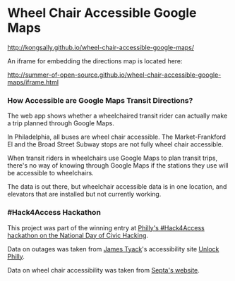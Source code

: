 Wheel Chair Accessible Google Maps
==================================

http://kongsally.github.io/wheel-chair-accessible-google-maps/

An iframe for embedding the directions map is located here:

http://summer-of-open-source.github.io/wheel-chair-accessible-google-maps/iframe.html

### How Accessible are Google Maps Transit Directions?

The web app shows whether a wheelchaired transit rider can actually make a 
trip planned through Google Maps.

In Philadelphia, all buses are wheel chair accessible. The Market-Frankford El 
and the Broad Street Subway stops are not fully wheel chair accessible.

When transit riders in wheelchairs use Google Maps to plan transit trips, 
there's no way of knowing through Google Maps if the stations they use will be accessible to wheelchairs.

The data is out there, but wheelchair accessible data is in one location, 
and elevators that are installed but not currently working.

### #Hack4Access Hackathon

This project was part of the winning entry at [Philly's #Hack4Access hackathon on the National Day of Civic Hacking](http://technical.ly/philly/2014/06/02/six-projects-hack4access/).

Data on outages was taken from [James Tyack](http://www.tyack.net/)'s 
accessibility site [Unlock Philly](http://www.unlockphilly.com).

Data on wheel chair accessibility was taken from [Septa's website](http://www3.septa.org/hackathon/).
